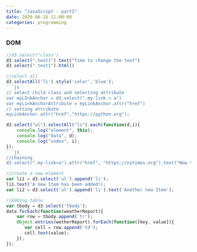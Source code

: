 ```yaml
---
title: "JavaScript - part2"
date: 2020-06-16 11:00:00
categories: programming
---
```

### DOM

```js
//d3.select("class")
d3.select(".text1").text("Time to change the text")
d3.select(".text1").html()
```
```js
//select all
d3.selectAll('li').style('color','blue');
```js
// select child class and selecting attribute
var myLInkAnchor = d3.select(".my-link > a")
var myLinkAnchorAttribute = myLinkAnchor.attr("href")
// setting attribute
myLinkAnchor.attr("href","https://python.org");
```
```js
d3.select("ul").selectAll("li").each(function(d,i){
    console.log("element", this);
    console.log("data", d);
    console.log("index", i);
});
```js
//chaining
d3.select(".my-link>a").attr("href", "https://nytimes.org").text("Now this is a link to the NYT");
```
```js
//create a new element
var li1 = d3.select('ul').append('li');
li1.text('A new Item has been added!);
var li2 = d3.select('ul').append('li').text('Another new Item');
```
```js
//Adding table
var tbody = d3.select('tbody');
data.forEach(function(weatherReport){
    var row = tbody.append('tr');
    Object.entries(wetherReport).forEach(function([key, value]){
       var cell = row.append('td');
       cell.text(value);
    });
});
```
